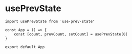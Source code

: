 # usePrevState

    import usePrevState from 'use-prev-state'
    
    const App = () => {
        const [count, prevCount, setCount] = usePrevState(0)
    }
    
    export default App
